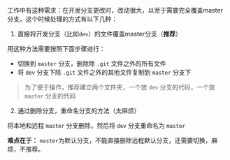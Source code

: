 工作中有这种需求：在开发分支更改时，改动很大，以至于需要完全覆盖master分支。这个时候处理的方式有以下几种：

1. 直接将开发分支（比如`dev`）的文件覆盖master分支（**推荐**）

用这种方法需要按照下面步骤进行：

- 切换到 `master` 分支，删除除 `.git` 文件之外的所有文件
- 将 `dev` 分支下除 `.git` 文件之外的其他文件复制到 `master` 分支下

> 为了便于操作，推荐建立两个文件夹，一个放 `dev` 分支的代码，一个放 `master` 分支的代码

2. 通过删除分支，重命名分支的方法（太麻烦）

将本地和远程 `master` 分支删除，然后将 `dev` 分支重命名为 `master`

**难点在于：** `master`为默认分支，不能直接删除远程默认分支，还需要切换，麻烦，不推荐。
